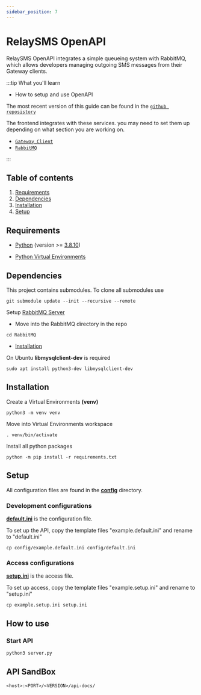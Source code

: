 ```yaml
---
sidebar_position: 7
---
```


# RelaySMS OpenAPI

RelaySMS OpenAPI integrates a simple queueing system with RabbitMQ, which allows developers managing outgoing SMS messages from their Gateway clients.

:::tip What you'll learn

- How to setup and use OpenAPI

The most recent version of this guide can be found in the [`github reposistory`](https://github.com/smswithoutborders/SMSWithoutBorders-OpenAPI)

The frontend integrates with these services. you may need to set them up depending on what section you are working on.

- [`Gateway Client`](https://github.com/smswithoutborders/SMSWithoutBorders-Gateway-Client)
- [`RabbitMQ`](https://github.com/smswithoutborders/SMSWithoutBorders-Product-deps-RabbitMQ)

:::

## Table of contents

1. [Requirements](#requirements)
2. [Dependencies](#dependencies)
3. [Installation](#installation)
4. [Setup](#setup)

## Requirements

- [Python](https://www.python.org/) (version >= [3.8.10](https://www.python.org/downloads/release/python-3810/))

- [Python Virtual Environments](https://docs.python.org/3/tutorial/venv.html)

## Dependencies

This project contains submodules. To clone all submodules use

```
git submodule update --init --recursive --remote
```

Setup [RabbitMQ Server](https://github.com/smswithoutborders/SMSWithoutBorders-Product-deps-RabbitMQ)

- Move into the RabbitMQ directory in the repo

```
cd RabbitMQ
```

- [Installation](https://github.com/smswithoutborders/SMSWithoutBorders-Product-deps-RabbitMQ#rabbitmq-for-openapi)

On Ubuntu **libmysqlclient-dev** is required

```
sudo apt install python3-dev libmysqlclient-dev
```

## Installation

Create a Virtual Environments **(venv)**

```
python3 -m venv venv
```

Move into Virtual Environments workspace

```
. venv/bin/activate
```

Install all python packages

```
python -m pip install -r requirements.txt
```

## Setup

All configuration files are found in the **[config](https://github.com/smswithoutborders/SMSWithoutBorders-OpenAPI/tree/main/config)** directory.

### Development configurations

**[default.ini](https://github.com/smswithoutborders/SMSWithoutBorders-OpenAPI/tree/main/config/example.default.ini)** is the configuration file.

To set up the API, copy the template files "example.default.ini" and rename to "default.ini"

```
cp config/example.default.ini config/default.ini
```

### Access configurations

**[setup.ini](https://github.com/smswithoutborders/SMSWithoutBorders-OpenAPI/tree/main/example.setup.ini)** is the access file.

To set up access, copy the template files "example.setup.ini" and rename to "setup.ini"

```
cp example.setup.ini setup.ini
```

## How to use

### Start API

```bash
python3 server.py
```

## API SandBox

```
<host>:<PORT>/<VERSION>/api-docs/
```
